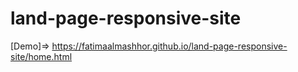 # land-page-responsive-site

[Demo]=> https://fatimaalmashhor.github.io/land-page-responsive-site/home.html
